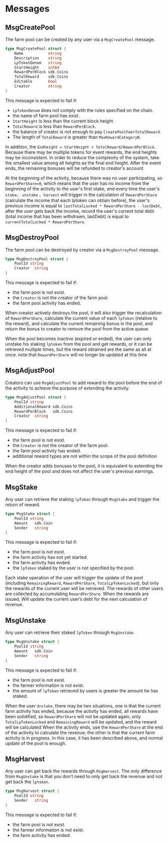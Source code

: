 <!--
order: 2
-->

# Messages

## MsgCreatePool

The farm pool can be created by any user via a `MsgCreatePool` message.

```go
type MsgCreatePool struct {
    Name           string
    Description    string
    LpTokenDenom   string
    StartHeight    int64
    RewardPerBlock sdk.Coins
    TotalReward    sdk.Coins
    Editable       bool
    Creator        string
}
```

This message is expected to fail if:

- `LpTokenDenom` does not comply with the rules specified on the chain.
- the name of farm pool has exist.
- `StartHeight` is less than the current block height.
- `TotalReward` is less than `RewardPerBlock`.
- the balance of creator is not enough to pay `CreatePoolFee+TotalReward`.
- The length of `TotalReward` is greater than `MaxRewardCategoryN`.

In addition, the `Endheight = StartHeight + TotalReward/RewardPerBlock`. Because there may be multiple tokens for event rewards, the end heights may be inconsistent. In order to reduce the complexity of the system, take the smallest value among all heights as the final end height. After the event ends, the remaining bonuses will be refunded to creator's account.

At the beginning of the activity, because there was no user participating, so `RewardPerShare=0`, which means that the user has no income from the beginning of the activity to the user's first stake, and every time the user's `stake`、 `unstake` 、`harvest` will trigger
in the calculation of `RewardPerShare` (calculate the income that each lptoken can obtain before), the user's previous income is equal to `lastTotalLocked * RewardPerShare - lastDebt`, after the user gets back the income, record the user's current total debt (total income that has been withdrawn, lastDebt) is equal to `currentTotalLocked * RewardPerShare`.

## MsgDestroyPool

The farm pool can be destroyed by creator via a `MsgDestroyPool` message.

```go
type MsgDestroyPool struct {
    PoolId string
    Creator  string
}
```

This message is expected to fail if:

- the farm pool is not exist.
- the `Creator` is not the creator of the farm pool.
- the farm pool activity has ended.

When creator actively destroys the pool, it will also trigger the recalculation of `RewardPerShare`, calculate the current value of each `lpToken` (relative to the reward), and calculate the current remaining bonus in the pool, and return the bonus to creator to remove the pool from the active queue.

When the pool becomes inactive (expired or ended), the user can only unstake his staking `lptoken` from the pool and get rewards, or it can be retrieved multiple times, but the reward obtained are the same as all at once. note that `RewardPerShare` will no longer be updated at this time

## MsgAdjustPool

Creators can use `MsgAdjustPool` to add reward to the pool before the end of the activity to achieve the purpose of extending the activity.

```go
type MsgAdjustPool struct {
    PoolId string
    AdditionalReward sdk.Coins
    RewardPerBlock   sdk.Coins
    Creator  string
}
```

This message is expected to fail if:

- the farm pool is not exist.
- the `Creator` is not the creator of the farm pool.
- the farm pool activity has ended.
- additional reward types are not within the scope of the pool definition

When the creator adds bonuses to the pool, it is equivalent to extending the end height of the pool and does not affect the user's previous earnings.

## MsgStake

Any user can retrieve the staking `lpToken` through `MsgStake` and trigger the return of reward.

```go
type MsgStake struct {
    PoolId string
    Amount   sdk.Coin
    Sender   string
}
```

This message is expected to fail if:

- the farm pool is not exist.
- the farm activity has not yet started.
- the farm activity has ended.
- the `lpToken` staked by the user is not specified by the pool

Each stake operation of the user will trigger the update of the pool (including `RemainingReward`, `RewardPerShare`, `TotalLpTokenLocked`), but only the rewards of the current user will be retrieved. The rewards of other users are collected by accumulating `RewardPerShare`. When the rewards are issued, Will update the current user’s debt for the next calculation of revenue.

## MsgUnstake

Any user can retrieve their staked `lpToken` through `MsgUnstake`.

```go
type MsgUnstake struct {
    PoolId string
    Amount   sdk.Coin
    Sender   string
}
```

This message is expected to fail if:

- the farm pool is not exist.
- the farmer information is not exist.
- the amount of `lpToken` retrieved by users is greater the amount he has staked.

When the user `Unstake`, there may be two situations, one is that the current farm activity has ended, because the activity has ended, all rewards have been solidified, so `RewardPerShare` will not be updated again, only `TotalLpTokenLocked` and `RemainingReward` will be updated, and the reward will be calculated When the activity ends, use the `RewardPerShare` at the end of the activity to calculate the revenue; the other is that the current farm activity is in progress. In this case, it has been described above, and normal update of the pool is enough.

## MsgHarvest

Any user can get back the rewards through `MsgHarvest`. The only difference from `MsgUnstake` is that you don’t need to only get back the revenue and not get back the `lptoken`.

```go
type MsgHarvest struct {
    PoolId string
    Sender   string
}
```

This message is expected to fail if:

- the farm pool is not exist.
- the farmer information is not exist.
- the farm activity has ended.
